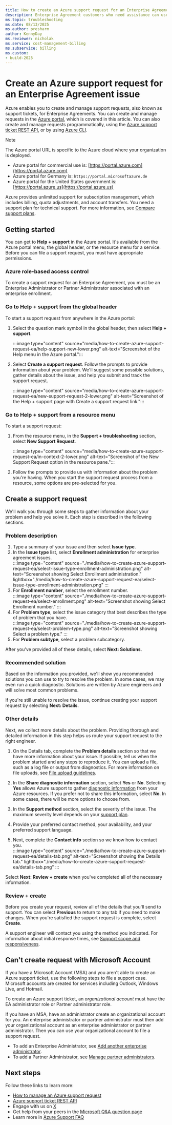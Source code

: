 ```yaml
---
title: How to create an Azure support request for an Enterprise Agreement issue
description: Enterprise Agreement customers who need assistance can use the Azure portal to find self-service solutions and to create and manage support requests.
ms.topic: troubleshooting
ms.date: 08/13/2025
ms.author: presharm
author: KennyDay
ms.reviewer: nicholak
ms.service: cost-management-billing
ms.subservice: billing
ms.custom:
- build-2025
---
```


# Create an Azure support request for an Enterprise Agreement issue

Azure enables you to create and manage support requests, also known as support tickets, for Enterprise Agreements. You can create and manage requests in the [Azure portal](https://portal.azure.com), which is covered in this article. You can also create and manage requests programmatically, using the [Azure support ticket REST API](/rest/api/support), or by using [Azure CLI](/cli/azure/azure-cli-support-request).

> [!NOTE]
> The Azure portal URL is specific to the Azure cloud where your organization is deployed.
>
>- Azure portal for commercial use is: [https://portal.azure.com](https://portal.azure.com)
>- Azure portal for Germany is: `https://portal.microsoftazure.de`
>- Azure portal for the United States government is: [https://portal.azure.us](https://portal.azure.us)

Azure provides unlimited support for subscription management, which includes billing, quota adjustments, and account transfers. You need a support plan for technical support. For more information, see [Compare support plans](https://azure.microsoft.com/support/plans).

## Getting started

You can get to **Help + support** in the Azure portal. It's available from the Azure portal menu, the global header, or the resource menu for a service. Before you can file a support request, you must have appropriate permissions.

### Azure role-based access control

To create a support request for an Enterprise Agreement, you must be an Enterprise Administrator or Partner Administrator associated with an enterprise enrollment.

### Go to Help + support from the global header

To start a support request from anywhere in the Azure portal:

1. Select the question mark symbol in the global header, then select **Help + support**.

   :::image type="content" source="media/how-to-create-azure-support-request-ea/help-support-new-lower.png" alt-text="Screenshot of the Help menu in the Azure portal.":::

1. Select **Create a support request**. Follow the prompts to provide information about your problem. We'll suggest some possible solutions, gather details about the issue, and help you submit and track the support request.

   :::image type="content" source="media/how-to-create-azure-support-request-ea/new-support-request-2-lower.png" alt-text="Screenshot of the Help + support page with Create a support request link.":::

### Go to Help + support from a resource menu

To start a support request:

1. From the resource menu, in the **Support + troubleshooting** section, select **New Support Request**.

   :::image type="content" source="media/how-to-create-azure-support-request-ea/in-context-2-lower.png" alt-text="Screenshot of the New Support Request option in the resource pane.":::

1. Follow the prompts to provide us with information about the problem you're having. When you start the support request process from a resource, some options are pre-selected for you.

## Create a support request

We'll walk you through some steps to gather information about your problem and help you solve it. Each step is described in the following sections.

### Problem description

1. Type a summary of your issue and then select **Issue type**.
1. In the **Issue type** list, select **Enrollment administration** for enterprise agreement issues.  
    :::image type="content" source="./media/how-to-create-azure-support-request-ea/select-issue-type-enrollment-administration.png" alt-text="Screenshot showing Select Enrollment administration." lightbox="./media/how-to-create-azure-support-request-ea/select-issue-type-enrollment-administration.png" :::
1. For **Enrollment number**, select the enrollment number.  
    :::image type="content" source="./media/how-to-create-azure-support-request-ea/select-enrollment.png" alt-text="Screenshot showing Select Enrollment number." :::
1. For **Problem type**, select the issue category that best describes the type of problem that you have.  
    :::image type="content" source="./media/how-to-create-azure-support-request-ea/select-problem-type.png" alt-text="Screenshot showing Select a problem type." :::
1. For **Problem subtype**, select a problem subcategory. 

After you've provided all of these details, select **Next: Solutions**.

### Recommended solution

Based on the information you provided, we'll show you recommended solutions you can use to try to resolve the problem. In some cases, we may even run a quick diagnostic. Solutions are written by Azure engineers and will solve most common problems.

If you're still unable to resolve the issue, continue creating your support request by selecting **Next: Details**.

### Other details

Next, we collect more details about the problem. Providing thorough and detailed information in this step helps us route your support request to the right engineer.

1. On the Details tab, complete the **Problem details** section so that we have more information about your issue. If possible, tell us when the problem started and any steps to reproduce it. You can upload a file, such as a log file or output from diagnostics. For more information on file uploads, see [File upload guidelines](/azure/azure-portal/supportability/how-to-manage-azure-support-request#file-upload-guidelines).

1. In the **Share diagnostic information** section, select **Yes** or **No**. Selecting **Yes** allows Azure support to gather [diagnostic information](https://azure.microsoft.com/support/legal/support-diagnostic-information-collection/) from your Azure resources. If you prefer not to share this information, select **No**. In some cases, there will be more options to choose from.

1. In the **Support method** section, select the severity of the issue. The maximum severity level depends on your [support plan](https://azure.microsoft.com/support/plans).

1. Provide your preferred contact method, your availability, and your preferred support language.

1. Next, complete the **Contact info** section so we know how to contact you.  
    :::image type="content" source="./media/how-to-create-azure-support-request-ea/details-tab.png" alt-text="Screenshot showing the Details tab." lightbox="./media/how-to-create-azure-support-request-ea/details-tab.png" :::

Select **Next: Review + create** when you've completed all of the necessary information.

### Review + create

Before you create your request, review all of the details that you'll send to support. You can select **Previous** to return to any tab if you need to make changes. When you're satisfied the support request is complete, select **Create**.

A support engineer will contact you using the method you indicated. For information about initial response times, see [Support scope and responsiveness](https://azure.microsoft.com/support/plans/response/).

## Can't create request with Microsoft Account

If you have a Microsoft Account (MSA) and you aren't able to create an Azure support ticket, use the following steps to file a support case. Microsoft accounts are created for services including Outlook, Windows Live, and Hotmail.

To create an Azure support ticket, an *organizational account* must have the EA administrator role or Partner administrator role.

If you have an MSA, have an administrator create an organizational account for you. An enterprise administrator or partner administrator must then add your organizational account as an enterprise administrator or partner administrator. Then you can use your organizational account to file a support request.

- To add an Enterprise Administrator, see [Add another enterprise administrator](../manage/direct-ea-administration.md#add-another-enterprise-administrator).
- To add a Partner Administrator, see [Manage partner administrators](../manage/ea-partner-portal-administration.md#manage-partner-administrators).

## Next steps

Follow these links to learn more:

* [How to manage an Azure support request](/azure/azure-portal/supportability/how-to-manage-azure-support-request)
* [Azure support ticket REST API](/rest/api/support)
* Engage with us on [X](https://x.com/azuresupport)
* Get help from your peers in the [Microsoft Q&A question page](/answers/products/azure)
* Learn more in [Azure Support FAQ](https://azure.microsoft.com/support/faq)
